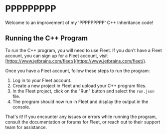 # PPPPPPPPP

Welcome to an improvement of my 'PPPPPPPPP' C++ Inheritance code!

## Running the C++ Program

To run the C++ program, you will need to use Fleet. If you don't have a Fleet account, you can sign up for a Fleet account, visit [https://www.jetbrains.com/fleet/](https://www.jetbrains.com/fleet/).

Once you have a Fleet account, follow these steps to run the program:

1. Log in to your Fleet account.
2. Create a new project in Fleet and upload your C++ program files.
3. In the Fleet project, click on the "Run" button and select the `run.json` file.
4. The program should now run in Fleet and display the output in the console.

That's it! If you encounter any issues or errors while running the program, consult the documentation or forums for Fleet, or reach out to their support team for assistance.
